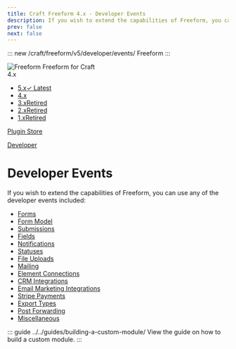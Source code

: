 ```yaml
---
title: Craft Freeform 4.x - Developer Events
description: If you wish to extend the capabilities of Freeform, you can use any of the developer events included.
prev: false
next: false
---
```


<meta property="og:image" content="https://docs.solspace.com/extras/social/craft/freeform/freeform.png" />

::: new /craft/freeform/v5/developer/events/
Freeform
:::

<div id="pr-heading">
    <img src="https://docs.solspace.com/extras/icons/products/freeform-icon.png" alt="Freeform" class="pr-image">
    <span class="pr-name">Freeform</span>
    <span class="pr-category">for Craft</span>
    <div class="pr-v-wrapper">
        <div class="pr-v">
            <span class="pr-v-v">4.x</span>
            <span class="pr-v-arrow arrow down"></span>
        </div>
        <ul class="pr-v-list">
            <li><a href="/craft/freeform/v5/">5.x<span class="pr-v-type pr-latest">✓ Latest</span></a></li>
            <li><a href="/craft/freeform/v4/">4.x</a></li>
            <li><a href="/craft/freeform/v3/">3.x<span class="pr-v-type pr-retired">Retired</span></a></li>
            <li><a href="/craft/freeform/v2/">2.x<span class="pr-v-type pr-retired">Retired</span></a></li>
            <li><a href="/craft/freeform/v1/">1.x<span class="pr-v-type pr-retired">Retired</span></a></li>
        </ul>
    </div>
    <div class="pr-buy">
        <a href="https://plugins.craftcms.com/freeform" class="button button-blue"><span class="external-url">Plugin Store</span></a>
    </div>
</div>

<span class="page-section"><a href="/craft/freeform/v4/developer/">Developer</a></span>

# Developer Events

If you wish to extend the capabilities of Freeform, you can use any of the developer events included:

- [Forms](./form/)
- [Form Model](./form-model/)
- [Submissions](./submission/)
- [Fields](./field/)
- [Notifications](./notification/)
- [Statuses](./status/)
- [File Uploads](./file-upload/)
- [Mailing](./mailing/)
- [Element Connections](./element-connection/)
- [CRM Integrations](./crm-integration/)
- [Email Marketing Integrations](./email-marketing-integration/)
- [Stripe Payments](./stripe-payments/)
- [Export Types](./export-types/)
- [Post Forwarding](./post-forwarding/)
- [Miscellaneous](./misc/)


::: guide ../../guides/building-a-custom-module/
View the guide on how to build a custom module.
:::
